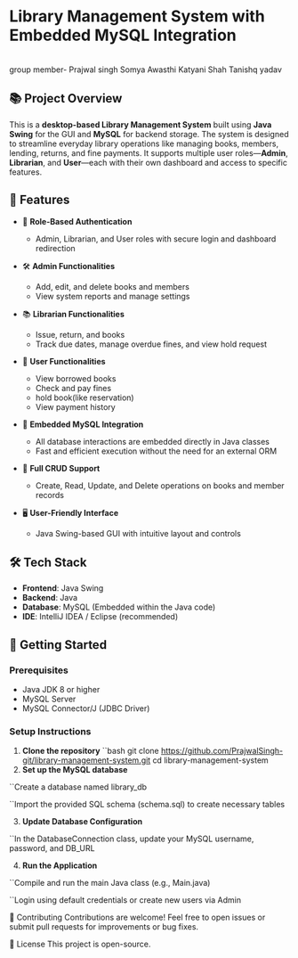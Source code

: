# Library Management System with Embedded MySQL Integration
<br> group member-
Prajwal singh 
Somya Awasthi
Katyani Shah
Tanishq yadav <br>

## 📚 Project Overview

This is a **desktop-based Library Management System** built using **Java Swing** for the GUI and **MySQL** for backend storage. The system is designed to streamline everyday library operations like managing books, members, lending, returns, and fine payments. It supports multiple user roles—**Admin**, **Librarian**, and **User**—each with their own dashboard and access to specific features.

## 🎯 Features

- 🔐 **Role-Based Authentication**
  - Admin, Librarian, and User roles with secure login and dashboard redirection

- 🛠️ **Admin Functionalities**
  - Add, edit, and delete books and members
  - View system reports and manage settings

- 📚 **Librarian Functionalities**
  - Issue, return, and books
  - Track due dates, manage overdue fines, and view hold request

- 👤 **User Functionalities**
  - View borrowed books
  - Check and pay fines
  - hold book(like reservation)
  - View payment history

- 💾 **Embedded MySQL Integration**
  - All database interactions are embedded directly in Java classes
  - Fast and efficient execution without the need for an external ORM

- 🔄 **Full CRUD Support**
  - Create, Read, Update, and Delete operations on books and member records

- 🖥️ **User-Friendly Interface**
  - Java Swing-based GUI with intuitive layout and controls

## 🛠️ Tech Stack

- **Frontend**: Java Swing
- **Backend**: Java
- **Database**: MySQL (Embedded within the Java code)
- **IDE**: IntelliJ IDEA / Eclipse (recommended)

## 🚀 Getting Started

### Prerequisites

- Java JDK 8 or higher
- MySQL Server
- MySQL Connector/J (JDBC Driver)

### Setup Instructions

1. **Clone the repository**
   ``bash
   git clone https://github.com/PrajwalSingh-git/library-management-system.git
   cd library-management-system
2. **Set up the MySQL database**

  ``Create a database named library_db

  ``Import the provided SQL schema (schema.sql) to create necessary tables

3. **Update Database Configuration**

  ``In the DatabaseConnection class, update your MySQL username, password, and DB_URL

4. **Run the Application**

  ``Compile and run the main Java class (e.g., Main.java)

  ``Login using default credentials or create new users via Admin


🙌 Contributing
Contributions are welcome! Feel free to open issues or submit pull requests for improvements or bug fixes.

📃 License
This project is open-source.
